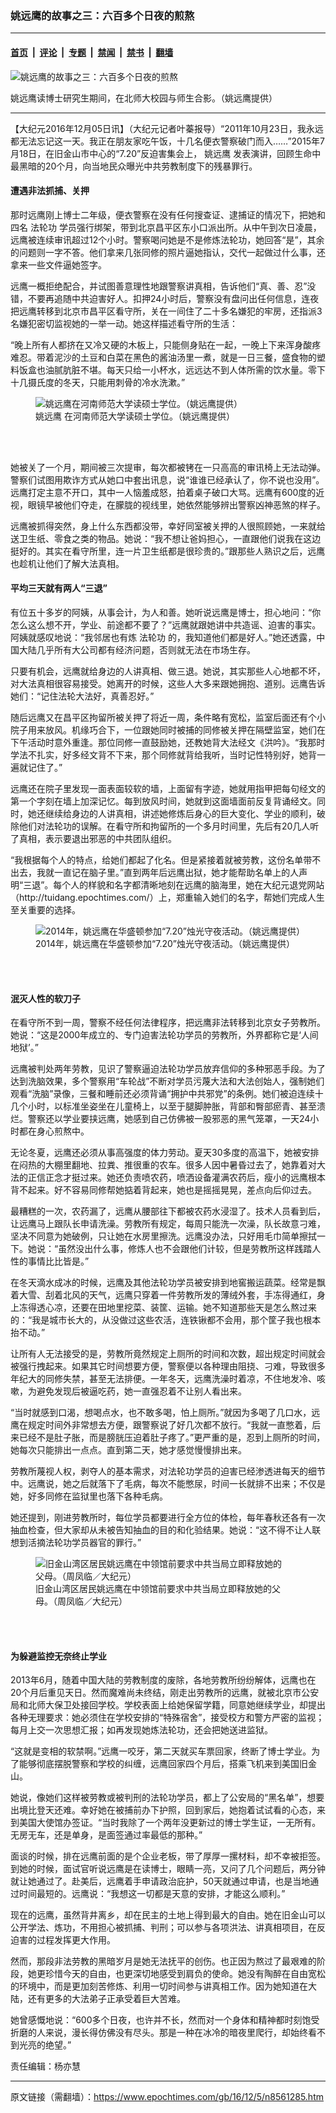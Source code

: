 ### 姚远鹰的故事之三：六百多个日夜的煎熬

---

#### [首页](../../../..?n8561285) &nbsp;|&nbsp; [评论](../../../../../epoch-comment?n8561285) &nbsp;|&nbsp; [专题](../../../../../epoch-special?n8561285) &nbsp;|&nbsp; [禁闻](../../../../../epoch-news?n8561285) &nbsp;|&nbsp; [禁书](../../../../../books?n8561285) &nbsp;|&nbsp; [翻墙](https://github.com/gfw-breaker/nogfw/blob/master/README.md?n8561285)


<div><img alt="姚远鹰的故事之三：六百多个日夜的煎熬" class="attachment-djy_600_400 size-djy_600_400 wp-post-image" src="https://i.epochtimes.com/assets/uploads/2016/12/2106d590bc906a93cdc815867e145a7a-600x400.jpg"/>
<div class="caption">
 <p>
  姚远鹰读博士研究生期间，在北师大校园与师生合影。（姚远鹰提供）
 </p>
</div></div><hr/><div class="post_content" id="artbody" itemprop="articleBody">
 <!-- article content begin -->
 <p>
  【大纪元2016年12月05日讯】（大纪元记者叶蓁报导）“2011年10月23日，我永远都无法忘记这一天。我正在朋友家吃午饭，十几名便衣警察破门而入……”2015年7月18日，在旧金山市中心的“7.20”反迫害集会上，
  <ok href="https://www.epochtimes.com/gb/tag/%E5%A7%9A%E8%BF%9C%E9%B9%B0.html">
   姚远鹰
  </ok>
  发表演讲，回顾生命中最黑暗的20个月，向当地民众曝光中共劳教制度下的残暴罪行。
 </p>
 <h4>
  <strong>
   遭遇非法抓捕、关押
  </strong>
 </h4>
 <p>
  那时远鹰刚上博士二年级，便衣警察在没有任何搜查证、逮捕证的情况下，把她和四名
  <ok href="https://www.epochtimes.com/gb/tag/%E6%B3%95%E8%BD%AE%E5%8A%9F.html">
   法轮功
  </ok>
  学员强行绑架，带到北京昌平区东小口派出所。从中午到次日凌晨，远鹰被连续审讯超过12个小时。警察喝问她是不是修炼法轮功，她回答“是”，其余的问题则一字不答。他们拿来几张同修的照片逼她指认，交代一起做过什么事，还拿来一些文件逼她签字。
 </p>
 <p>
  远鹰一概拒绝配合，并试图善意理性地跟警察讲真相，告诉他们“真、善、忍”没错，不要再追随中共迫害好人。扣押24小时后，警察没有盘问出任何信息，连夜把远鹰转移到北京市昌平区看守所，关在一间住了二十多名嫌犯的牢房，还指派3名嫌犯密切监视她的一举一动。她这样描述看守所的生活：
 </p>
 <p>
  “晚上所有人都挤在又冷又硬的木板上，只能侧身贴在一起，一晚上下来浑身酸疼难忍。带着泥沙的土豆和白菜在黑色的酱油汤里一煮，就是一日三餐，盛食物的塑料饭盒也油腻肮脏不堪。每天只给一小杯水，远远达不到人体所需的饮水量。零下十几摄氏度的冬天，只能用刺骨的冷水洗漱。”
 </p>
 <figure aria-describedby="caption-attachment-9644709" class="wp-caption aligncenter" id="attachment_9644709" style="width: 600px">
  <ok href="https://i.epochtimes.com/assets/uploads/2016/12/3cbf2e383102ab1ffecd393bd09b8e16-1.jpg" target="_blank">
   <img alt="姚远鹰在河南师范大学读硕士学位。（姚远鹰提供）" class="size-large wp-image-9644709" src="https://i.epochtimes.com/assets/uploads/2016/12/3cbf2e383102ab1ffecd393bd09b8e16-1-600x450.jpg"/>
  </ok>
  <br/><figcaption class="wp-caption-text" id="caption-attachment-9644709">
   <ok href="https://www.epochtimes.com/gb/tag/%E5%A7%9A%E8%BF%9C%E9%B9%B0.html">
    姚远鹰
   </ok>
   在河南师范大学读硕士学位。（姚远鹰提供）
  </figcaption><br/>
 </figure><br/>
 <p>
  她被关了一个月，期间被三次提审，每次都被铐在一只高高的审讯椅上无法动弹。警察们试图用欺诈方式从她口中套出讯息，说“谁谁已经承认了，你不说也没用”。远鹰打定主意不开口，其中一人恼羞成怒，拍着桌子破口大骂。远鹰有600度的近视，眼镜早被他们夺走，在朦胧的视线里，她依然能够辨出警察凶神恶煞的样子。
 </p>
 <p>
  远鹰被抓得突然，身上什么东西都没带，幸好同室被关押的人很照顾她，一来就给送卫生纸、零食之类的物品。她说：“我不想让爸妈担心，一直跟他们说我在这边挺好的。其实在看守所里，连一片卫生纸都是很珍贵的。”跟那些人熟识之后，远鹰也趁机让他们了解大法真相。
 </p>
 <h4>
  <strong>
   平均三天就有两人“三退”
  </strong>
 </h4>
 <p>
  有位五十多岁的阿姨，从事会计，为人和善。她听说远鹰是博士，担心地问：“你怎么这么想不开，学业、前途都不要了？”远鹰就跟她讲中共造谣、迫害的事实。阿姨就感叹地说：“我邻居也有炼
  <ok href="https://www.epochtimes.com/gb/tag/%E6%B3%95%E8%BD%AE%E5%8A%9F.html">
   法轮功
  </ok>
  的，我知道他们都是好人。”她还透露，中国大陆几乎所有大公司都有经济问题，否则就无法在市场生存。
 </p>
 <p>
  只要有机会，远鹰就给身边的人讲真相、做三退。她说，其实那些人心地都不坏，对大法真相很容易接受。她离开的时候，这些人大多来跟她拥抱、道别。远鹰告诉她们：“记住法轮大法好，真善忍好。”
 </p>
 <p>
  随后远鹰又在昌平区拘留所被关押了将近一周，条件略有宽松，监室后面还有个小院子用来放风。机缘巧合下，一位跟她同时被捕的同修被关押在隔壁监室，她们在下午活动时意外重逢。那位同修一直鼓励她，还教她背大法经文《洪吟》。“我那时学法不扎实，好多经文背不下来，那个同修就背给我听，当时记性特别好，她背一遍就记住了。”
 </p>
 <p>
  远鹰还在院子里发现一面表面较软的墙，上面留有字迹，她就用指甲把每句经文的第一个字刻在墙上加深记忆。每到放风时间，她就到这面墙面前反复背诵经文。同时，她还继续给身边的人讲真相，讲述她修炼后身心的巨大变化、学业的顺利，破除他们对法轮功的误解。在看守所和拘留所的一个多月时间里，先后有20几人听了真相，表示要退出邪恶的中共团队组织。
 </p>
 <p>
  “我根据每个人的特点，给她们都起了化名。但是紧接着就被劳教，这份名单带不出去，我就一直记在脑子里。”直到两年后远鹰出狱，她才能帮助名单上的人声明“三退”。每个人的样貌和名字都清晰地刻在远鹰的脑海里，她在大纪元退党网站（http://tuidang.epochtimes.com/）上，郑重输入她们的名字，帮她们完成人生至关重要的选择。
 </p>
 <figure aria-describedby="caption-attachment-9644710" class="wp-caption aligncenter" id="attachment_9644710" style="width: 450px">
  <ok href="https://i.epochtimes.com/assets/uploads/2016/12/90491ebfb6cfbbf926af9ef5afa4644b-1.jpg" target="_blank">
   <img alt="2014年，姚远鹰在华盛顿参加“7.20”烛光守夜活动。（姚远鹰提供）" class="size-medium wp-image-9644710" src="https://i.epochtimes.com/assets/uploads/2016/12/90491ebfb6cfbbf926af9ef5afa4644b-1-450x600.jpg"/>
  </ok>
  <br/><figcaption class="wp-caption-text" id="caption-attachment-9644710">
   2014年，姚远鹰在华盛顿参加“7.20”烛光守夜活动。（姚远鹰提供）
  </figcaption><br/>
 </figure><br/>
 <h4>
  <strong>
   泯灭人性的软刀子
  </strong>
 </h4>
 <p>
  在看守所不到一周，警察不经任何法律程序，把远鹰非法转移到北京女子劳教所。她说：“这是2000年成立的、专门迫害法轮功学员的劳教所，外界都称它是‘人间地狱’。”
 </p>
 <p>
  远鹰被判处两年劳教，见识了警察逼迫法轮功学员放弃信仰的多种邪恶手段。为了达到洗脑效果，多个警察用“车轮战”不断对学员污蔑大法和大法创始人，强制她们观看“洗脑”录像，三餐和睡前还必须背诵“拥护中共邪党”的条例。她们被迫连续十几个小时，以标准坐姿坐在儿童椅上，以至于腿脚肿胀，背部和臀部瘀青、甚至溃烂。警察还以学业要挟远鹰，她感到自己仿佛被一股邪恶的黑气笼罩，一天24小时都在身心煎熬中。
 </p>
 <p>
  无论冬夏，远鹰还必须从事高强度的体力劳动。夏天30多度的高温下，她被安排在闷热的大棚里翻地、拉粪、推很重的农车。很多人因中暑昏过去了，她靠着对大法的正信正念才挺过来。她还负责喷农药，喷洒设备灌满农药后，瘦小的远鹰根本背不起来。好不容易同修帮她掂着背起来，她也是摇摇晃晃，差点向后仰过去。
 </p>
 <p>
  最糟糕的一次，农药漏了，远鹰从腰部往下都被农药水浸湿了。技术人员看到后，让远鹰马上跟队长申请洗澡。劳教所有规定，每周只能洗一次澡，队长故意刁难，坚决不同意为她破例，只让她在水房里擦洗。远鹰没办法，只好用毛巾简单擦拭一下。她说：“虽然没出什么事，修炼人也不会跟他们计较，但是劳教所这样践踏人性的事情比比皆是。”
 </p>
 <p>
  在冬天滴水成冰的时候，远鹰及其他法轮功学员被安排到地窖搬运蔬菜。经常是飘着大雪、刮着北风的天气，远鹰只穿着一件劳教所发的薄绒外套，手冻得通红，身上冻得透心凉，还要在田地里挖菜、装筐、运输。她不知道那些天是怎么熬过来的：“我是城市长大的，从没做过这些农活，连铁锹都不会用，那个筐子我也根本抬不动。”
 </p>
 <p>
  让所有人无法接受的是，劳教所竟然规定上厕所的时间和次数，超出规定时间就会被强行拽起来。如果其它时间想要方便，警察便以各种理由阻挠、刁难，导致很多年纪大的同修失禁，甚至无法排便。一年冬天，远鹰洗澡时着凉，不住地发冷、咳嗽，为避免发现后被逼吃药，她一直强忍着不让别人看出来。
 </p>
 <p>
  “当时就感到口渴，想喝点水，也不敢多喝，怕上厕所。”就因为多喝了几口水，远鹰在规定时间外非常想去方便，跟警察说了好几次都不放行。“我就一直憋着，后来已经不是肚子胀，而是膀胱压迫着肚子疼了。”更严重的是，忍到上厕所的时间，她每次只能排出一点点。直到第二天，她才感觉慢慢排出来。
 </p>
 <p>
  劳教所蔑视人权，剥夺人的基本需求，对法轮功学员的迫害已经渗透进每天的细节中。远鹰说，她之后就落下了毛病，每次不能憋尿，时间一长就排不出来；不仅是她，好多同修在监狱里也落下各种毛病。
 </p>
 <p>
  她还提到，刚进劳教所时，每位学员都要进行全方位的体检，每年春秋还各有一次抽血检查，但大家却从未被告知抽血的目的和化验结果。她说：“这不得不让人联想到活摘法轮功学员器官的罪行。”
 </p>
 <figure aria-describedby="caption-attachment-9644713" class="wp-caption aligncenter" id="attachment_9644713" style="width: 400px">
  <ok href="https://i.epochtimes.com/assets/uploads/2016/12/1512100345531567.jpg" target="_blank">
   <img alt="旧金山湾区居民姚远鹰在中领馆前要求中共当局立即释放她的父母。（周凤临／大纪元）" class="size-full wp-image-9644713" src="https://i.epochtimes.com/assets/uploads/2016/12/1512100345531567.jpg"/>
  </ok>
  <br/><figcaption class="wp-caption-text" id="caption-attachment-9644713">
   旧金山湾区居民姚远鹰在中领馆前要求中共当局立即释放她的父母。（周凤临／大纪元）
  </figcaption><br/>
 </figure><br/>
 <h4>
  <strong>
   为躲避监控无奈终止学业
  </strong>
 </h4>
 <p>
  2013年6月，随着中国大陆的劳教制度的废除，各地劳教所纷纷解体，远鹰也在20个月后重见天日。然而魔难尚未终结，刚走出劳教所的远鹰，就被北京市公安局和北师大保卫处接回学校。学校表面上给她保留学籍，同意她继续学业，却提出各种无理要求：她必须住在学校安排的“特殊宿舍”，接受校方和警方严密的监视；每月上交一次思想汇报；如再发现她炼法轮功，还会把她送进监狱。
 </p>
 <p>
  “这就是变相的软禁啊。”远鹰一咬牙，第二天就买车票回家，终断了博士学业。为了能够彻底摆脱警察和学校的纠缠，远鹰回家四个月后，搭乘飞机来到美国旧金山。
 </p>
 <p>
  她说，像她们这样被劳教或被判刑的法轮功学员，都上了公安局的“黑名单”，想要出境比登天还难。幸好她在被捕前办下护照，回到家后，她抱着试试看的心态，来到美国大使馆办签证。“当时我除了一个两年没更新过的博士学生证，一无所有。无房无车，还是单身，是面签通过率最低的那种。”
 </p>
 <p>
  面谈的时候，排在远鹰前面的是个企业老板，带了厚厚一摞材料，却不幸被拒签。到她的时候，面试官听说远鹰是在读博士，眼睛一亮，又问了几个问题后，两分钟就让她通过了。赴美后，远鹰着手申请政治庇护，50天就通过申请，也是当地通过时间最短的。远鹰说：“我想这一切都是天意的安排，才能这么顺利。”
 </p>
 <p>
  现在的远鹰，虽然背井离乡，却在民主的土地上得到最大的自由。她在旧金山可以公开学法、炼功，不用担心被抓捕、判刑；可以参与各项洪法、讲真相项目，在反迫害的过程发挥更大作用。
 </p>
 <p>
  然而，那段非法劳教的黑暗岁月是她无法抚平的创伤。也正因为熬过了最艰难的阶段，她更珍惜今天的自由，也更深切地感受到肩负的使命。她没有陶醉在自由宽松的环境中，而是更加刻苦修炼、利用一切时间参与讲真相工作。因为她知道在大陆，还有更多的大法弟子正承受着巨大苦难。
 </p>
 <p>
  她曾感慨地说：“600多个日夜，也许并不长，然而对一个身体和精神都时刻饱受折磨的人来说，漫长得仿佛没有尽头。那是一种在冰冷的暗夜里爬行，却始终看不到光亮的绝望。”
 </p>
 <p>
  责任编辑：杨亦慧
 </p>
 <!-- article content end -->
 <div id="below_article_ad">
 </div>
</div>


---

原文链接（需翻墙）：https://www.epochtimes.com/gb/16/12/5/n8561285.htm